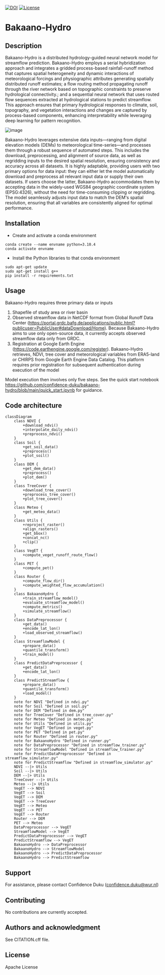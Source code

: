[![DOI](https://zenodo.org/badge/923830097.svg)](https://doi.org/10.5281/zenodo.15227201) [![License](https://img.shields.io/github/license/confidence-duku/bakaano-hydro.svg)](https://github.com/confidence-duku/bakaano-hydro/blob/main/LICENSE)


# Bakaano-Hydro

## Description
Bakaano-Hydro is a distributed hydrology-guided neural network model for streamflow prediction. Bakaano-Hydro employs a serial hybridization approach and integrates a gridded process-based rainfall-runoff method that captures spatial heterogeneity and dynamic interactions of meteorological forcings and physiographic attributes generating spatially distributed runoff estimates; a flow routing method propagating runoff through the river network based on topographic constraints to preserve hydrological connectivity.; and a sequential neural network that uses routed flow sequences extracted at hydrological stations to predict streamflow. This approach ensures that primary hydrological responses to climate, soil, topography, and vegetation interactions and changes are captured by process-based components, enhancing interpretability while leveraging deep learning for pattern recognition. 

![image](https://github.com/user-attachments/assets/8cc1a447-c625-4278-924c-1697e6d10fbf)

Bakaano-Hydro leverages extensive data inputs—ranging from digital elevation models (DEMs) to meteorological time-series—and processes them through a robust sequence of automated steps. This includes the download, preprocessing, and alignment of source data, as well as regridding inputs to the desired spatial resolution, ensuring consistency and accuracy across all datasets.
It is highly adaptable, providing users with two primary options for data input: they can either let the model automatically download and preprocess all relevant input data or supply their own datasets. If users choose the latter, Bakaano-Hydro accommodates them by accepting data in the widely-used WGS84 geographic coordinate system (EPSG:4326), without the need for time-consuming clipping or regridding. The model seamlessly adjusts input data to match the DEM's spatial resolution, ensuring that all variables are consistently aligned for optimal performance.

## Installation

- Create and activate a conda environment 

```
conda create --name envname python=3.10.4
conda activate envname
```

- Install the Python libraries to that conda environment

```
sudo apt-get update
sudo apt-get install g++
pip install -r requirements.txt
```


## Usage

Bakaano-Hydro requires three primary data or inputs
1. Shapefile of study area or river basin
2. Observed streamflow data in NetCDF format from Global Runoff Data Center (https://portal.grdc.bafg.de/applications/public.html?publicuser=PublicUser#dataDownload/Home). Because Bakaano-Hydro aims to use only open-source data, it currently accepts observed streamflow data only from GRDC. 
3. Registration at Google Earth Engine (https://code.earthengine.google.com/register). Bakaano-Hydro retrieves, NDVI, tree cover and meteorological variables from ERA5-land or CHIRPS from Google Earth Engine Data Catalog. This platform requires prior registration for subsequent authentication during execution of the model

Model execution then involves only five steps. See the quick start notebook https://github.com/confidence-duku/bakaano-hydro/blob/main/quick_start.ipynb for guidance.


## Code architecture

```mermaid
classDiagram
    class NDVI {
	    +download_ndvi()
        +interpolate_daily_ndvi()
	    +preprocess_ndvi()
    }
    class Soil {
	    +get_soil_data()
	    +preprocess()
        +plot_soil()
    }
    class DEM {
	    +get_dem_data()
	    +preprocess()
        +plot_dem()
    }
    class TreeCover {
	    +download_tree_cover()
	    +preprocess_tree_cover()
        +plot_tree_cover()
    }
    class Meteo {
	    +get_meteo_data()
    }
    class Utils {
	    +reproject_raster()
        +align_rasters()
        +get_bbox()
        +concat_nc()
        +clip()
    }
    class VegET {
	    +compute_veget_runoff_route_flow()
    }
    class PET {
	    +compute_pet()
    }
    class Router {
	    +compute_flow_dir()
        +compute_weighted_flow_accumulation()
    }
    class BakaanoHydro {
	    +train_streamflow_model()
	    +evaluate_streamflow_model()
        +compute_metrics()
        +simulate_streamflow()
    }
    class DataPreprocessor {
	    +get_data()
        +encode_lat_lon()
        +load_observed_streamflow()
    }
    class StreamflowModel {
        +prepare_data()
        +quantile_transform()
	    +train_model()
    }
    class PredictDataPreprocessor {
	    +get_data()
        +encode_lat_lon()
    }
    class PredictStreamflow {
	    +prepare_data()
        +quantile_transform()
        +load_model()
    }
	note for NDVI "Defined in ndvi.py"
	note for Soil "Defined in soil.py"
	note for DEM "Defined in dem.py"
	note for TreeCover "Defined in tree_cover.py"
	note for Meteo "Defined in meteo.py"
	note for Utils "Defined in utils.py"
	note for VegET "Defined in veget.py"
	note for PET "Defined in pet.py"
	note for Router "Defined in router.py"
	note for BakaanoHydro "Defined in runner.py"
	note for DataPreprocessor "Defined in streamflow_trainer.py"
	note for StreamflowModel "Defined in streamflow_trainer.py"
    note for PredictDataPreprocessor "Defined in streamflow_simulator.py"
	note for PredictStreamflow "Defined in streamflow_simulator.py"
    NDVI --|> Utils
    Soil --|> Utils
    DEM --|> Utils
    TreeCover --|> Utils
    Meteo --|> Utils
    VegET --> NDVI
    VegET --> Soil
    VegET --> DEM
    VegET --> TreeCover
    VegET --> Meteo
    VegET --> PET
    VegET --> Router
    Router --> DEM
    PET --> Meteo
    DataPreprocessor --> VegET
    StreamflowModel --> VegET
    PredictDataPreprocessor --> VegET
    PredictStreamflow --> VegET
    BakaanoHydro --> DataPreprocessor
    BakaanoHydro --> StreamflowModel
    BakaanoHydro --> PredictDataPreprocessor
    BakaanoHydro --> PredictStreamflow
```

## Support
For assistance, please contact Confidence Duku (confidence.duku@wur.nl)

## Contributing
No contributions are currently accepted.

## Authors and acknowledgment
See CITATION.cff file.

## License
Apache License
